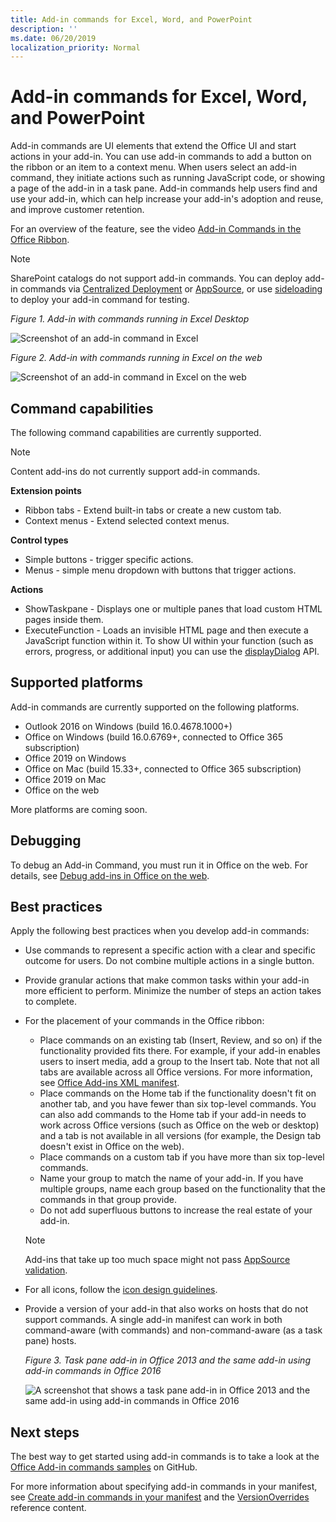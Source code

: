 ```yaml
---
title: Add-in commands for Excel, Word, and PowerPoint
description: ''
ms.date: 06/20/2019
localization_priority: Normal
---
```



# Add-in commands for Excel, Word, and PowerPoint

Add-in commands are UI elements that extend the Office UI and start actions in your add-in. You can use add-in commands to add a button on the ribbon or an item to a context menu. When users select an add-in command, they initiate actions such as running JavaScript code, or showing a page of the add-in in a task pane. Add-in commands help users find and use your add-in, which can help increase your add-in's adoption and reuse, and improve customer retention.

For an overview of the feature, see the video [Add-in Commands in the Office Ribbon](https://channel9.msdn.com/events/Build/2016/P551).

> [!NOTE]
> SharePoint catalogs do not support add-in commands. You can deploy add-in commands via [Centralized Deployment](../publish/centralized-deployment.md) or [AppSource](/office/dev/store/submit-to-appsource-via-partner-center), or use [sideloading](../testing/create-a-network-shared-folder-catalog-for-task-pane-and-content-add-ins.md) to deploy your add-in command for testing. 

*Figure 1. Add-in with commands running in Excel Desktop*

![Screenshot of an add-in command in Excel](../images/add-in-commands-1.png)

*Figure 2. Add-in with commands running in Excel on the web*

![Screenshot of an add-in command in Excel on the web](../images/add-in-commands-2.png)

## Command capabilities

The following command capabilities are currently supported.

> [!NOTE]
> Content add-ins do not currently support add-in commands.

**Extension points**

- Ribbon tabs - Extend built-in tabs or create a new custom tab.
- Context menus - Extend selected context menus.

**Control types**

- Simple buttons - trigger specific actions.
- Menus - simple menu dropdown with buttons that trigger actions.

**Actions**

- ShowTaskpane - Displays one or multiple panes that load custom HTML pages inside them.
- ExecuteFunction - Loads an invisible HTML page and then execute a JavaScript function within it. To show UI within your function (such as errors, progress, or additional input) you can use the [displayDialog](/javascript/api/office/office.ui) API.  

## Supported platforms

Add-in commands are currently supported on the following platforms.

- Outlook 2016 on Windows (build 16.0.4678.1000+)
- Office on Windows (build 16.0.6769+, connected to Office 365 subscription)
- Office 2019 on Windows
- Office on Mac (build 15.33+, connected to Office 365 subscription)
- Office 2019 on Mac
- Office on the web

More platforms are coming soon.

## Debugging

To debug an Add-in Command, you must run it in Office on the web. For details, see [Debug add-ins in Office on the web](../testing/debug-add-ins-in-office-online.md).

## Best practices

Apply the following best practices when you develop add-in commands:

- Use commands to represent a specific action with a clear and specific outcome for users. Do not combine multiple actions in a single button.
- Provide granular actions that make common tasks within your add-in more efficient to perform. Minimize the number of steps an action takes to complete.
- For the placement of your commands in the Office ribbon:
	- Place commands on an existing tab (Insert, Review, and so on) if the functionality provided fits there. For example, if your add-in enables users to insert media, add a group to the Insert tab. Note that not all tabs are available across all Office versions. For more information, see [Office Add-ins XML manifest](../develop/add-in-manifests.md).
	- Place commands on the Home tab if the functionality doesn't fit on another tab, and you have fewer than six top-level commands. You can also add commands to the Home tab if your add-in needs to work across Office versions (such as Office on the web or desktop) and a tab is not available in all versions (for example, the Design tab doesn't exist in Office on the web).  
	- Place commands on a custom tab if you have more than six top-level commands.
    - Name your group to match the name of your add-in. If you have multiple groups, name each group based on the functionality that the commands in that group provide.
    - Do not add superfluous buttons to increase the real estate of your add-in.

     > [!NOTE]
     > Add-ins that take up too much space might not pass [AppSource validation](/office/dev/store/validation-policies).

- For all icons, follow the [icon design guidelines](add-in-icons.md).
- Provide a version of your add-in that also works on hosts that do not support commands. A single add-in manifest can work in both command-aware (with commands) and non-command-aware (as a task pane) hosts.

   *Figure 3. Task pane add-in in Office 2013 and the same add-in using add-in commands in Office 2016*

   ![A screenshot that shows a task pane add-in in Office 2013 and the same add-in using add-in commands in Office 2016](../images/office-task-pane-add-ins.png)


## Next steps

The best way to get started using add-in commands is to take a look at the [Office Add-in commands samples](https://github.com/OfficeDev/Office-Add-in-Commands-Samples/) on GitHub.

For more information about specifying add-in commands in your manifest, see [Create add-in commands in your manifest](../develop/create-addin-commands.md) and the [VersionOverrides](/office/dev/add-ins/reference/manifest/versionoverrides) reference content.
